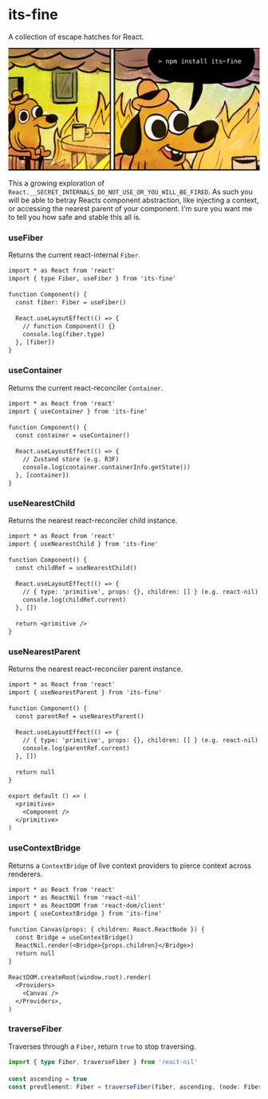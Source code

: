 # its-fine

A collection of escape hatches for React.

![](.github/itsfine.png)

This a growing exploration of `React.__SECRET_INTERNALS_DO_NOT_USE_OR_YOU_WILL_BE_FIRED`. As such you will be able to betray Reacts component abstraction, like injecting a context, or accessing the nearest parent of your component. I'm sure you want me to tell you how safe and stable this all is.

### useFiber

Returns the current react-internal `Fiber`.

```tsx
import * as React from 'react'
import { type Fiber, useFiber } from 'its-fine'

function Component() {
  const fiber: Fiber = useFiber()

  React.useLayoutEffect(() => {
    // function Component() {}
    console.log(fiber.type)
  }, [fiber])
}
```

### useContainer

Returns the current react-reconciler `Container`.

```tsx
import * as React from 'react'
import { useContainer } from 'its-fine'

function Component() {
  const container = useContainer()

  React.useLayoutEffect(() => {
    // Zustand store (e.g. R3F)
    console.log(container.containerInfo.getState())
  }, [container])
}
```

### useNearestChild

Returns the nearest react-reconciler child instance.

```tsx
import * as React from 'react'
import { useNearestChild } from 'its-fine'

function Component() {
  const childRef = useNearestChild()

  React.useLayoutEffect(() => {
    // { type: 'primitive', props: {}, children: [] } (e.g. react-nil)
    console.log(childRef.current)
  }, [])

  return <primitive />
}
```

### useNearestParent

Returns the nearest react-reconciler parent instance.

```tsx
import * as React from 'react'
import { useNearestParent } from 'its-fine'

function Component() {
  const parentRef = useNearestParent()

  React.useLayoutEffect(() => {
    // { type: 'primitive', props: {}, children: [] } (e.g. react-nil)
    console.log(parentRef.current)
  }, [])

  return null
}

export default () => (
  <primitive>
    <Component />
  </primitive>
)
```

### useContextBridge

Returns a `ContextBridge` of live context providers to pierce context across renderers.

```tsx
import * as React from 'react'
import * as ReactNil from 'react-nil'
import * as ReactDOM from 'react-dom/client'
import { useContextBridge } from 'its-fine'

function Canvas(props: { children: React.ReactNode }) {
  const Bridge = useContextBridge()
  ReactNil.render(<Bridge>{props.children}</Bridge>)
  return null
}

ReactDOM.createRoot(window.root).render(
  <Providers>
    <Canvas />
  </Providers>,
)
```

### traverseFiber

Traverses through a `Fiber`, return `true` to stop traversing.

```ts
import { type Fiber, traverseFiber } from 'react-nil'

const ascending = true
const prevElement: Fiber = traverseFiber(fiber, ascending, (node: Fiber) => node.type === 'element')
```
